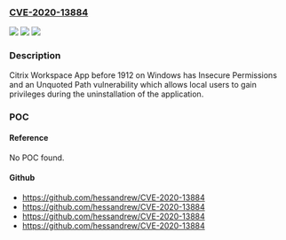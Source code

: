 ### [CVE-2020-13884](https://cve.mitre.org/cgi-bin/cvename.cgi?name=CVE-2020-13884)
![](https://img.shields.io/static/v1?label=Product&message=n%2Fa&color=blue)
![](https://img.shields.io/static/v1?label=Version&message=n%2Fa&color=blue)
![](https://img.shields.io/static/v1?label=Vulnerability&message=n%2Fa&color=brighgreen)

### Description

Citrix Workspace App before 1912 on Windows has Insecure Permissions and an Unquoted Path vulnerability which allows local users to gain privileges during the uninstallation of the application.

### POC

#### Reference
No POC found.

#### Github
- https://github.com/hessandrew/CVE-2020-13884
- https://github.com/hessandrew/CVE-2020-13884
- https://github.com/hessandrew/CVE-2020-13884
- https://github.com/hessandrew/CVE-2020-13884

